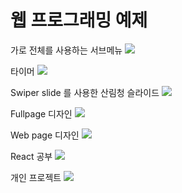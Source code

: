 # 웹 프로그래밍 예제

가로 전체를 사용하는 서브메뉴
<a href = "https://kimgyeonghyun.github.io/study_html/study_html_css_js/05_17_ex/html/ex.html" target="_blank">
<img src="https://img.shields.io/badge/Submenu-ff0000">
</a>

타이머
<a href = "https://kimgyeonghyun.github.io/study_html/study_html_css_js/07_03_timer/html/ex.html" target="_blank">
<img src="https://img.shields.io/badge/Timer-fd4659">
</a>

Swiper slide 를 사용한 산림청 슬라이드
<a href = "https://kimgyeonghyun.github.io/study_html/study_html_css_js/07_25_swiper_ex/html/ex.html" target="_blank">
<img src="https://img.shields.io/badge/SwiperSlide-9dbcd4">
</a>

Fullpage 디자인
<a href = "https://kimgyeonghyun.github.io/study_html/study_html_css_js/07_27_fullpage_ex/html/index.html" target="_blank">
<img src="https://img.shields.io/badge/FullPage-32bf84">
</a>

Web page 디자인
<a href = "https://kimgyeonghyun.github.io/study_html/study_html_css_js/07_31_web_page/html/" target="_blank">
<img src="https://img.shields.io/badge/WebPage-00ff00">
</a>

React 공부
<a href = "https://kimgyeonghyun.github.io/study_html/study_react/build/" target="_blank">
<img src="https://img.shields.io/badge/React-02066f">
</a>

개인 프로젝트
<a href = "https://kimgyeonghyun.github.io/study_html/my_project/" target="_blank">
<img src="https://img.shields.io/badge/Project-a593e0">
</a>
